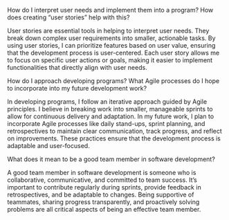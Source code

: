 How do I interpret user needs and implement them into a program? How does creating “user stories” help with this?


User stories are essential tools in helping to interpret user needs. They break down complex user
requirements into smaller, actionable tasks. By using user stories, I can prioritize features based on
user value, ensuring that the development process is user-centered. Each user story allows me to
focus on specific user actions or goals, making it easier to implement functionalities that directly
align with user needs.


How do I approach developing programs? What Agile processes do I hope to incorporate into my future development work?


In developing programs, I follow an iterative approach guided by Agile principles. I believe in
breaking work into smaller, manageable sprints to allow for continuous delivery and adaptation. In
my future work, I plan to incorporate Agile processes like daily stand-ups, sprint planning, and
retrospectives to maintain clear communication, track progress, and reflect on improvements. These
practices ensure that the development process is adaptable and user-focused.


What does it mean to be a good team member in software development?


A good team member in software development is someone who is collaborative, communicative,
and committed to team success. It’s important to contribute regularly during sprints, provide
feedback in retrospectives, and be adaptable to changes. Being supportive of teammates, sharing
progress transparently, and proactively solving problems are all critical aspects of being an effective
team member.
